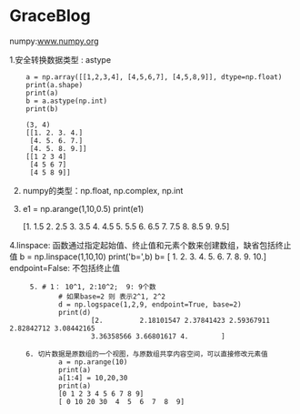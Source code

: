 # GraceBlog
numpy:www.numpy.org

1.安全转换数据类型 : astype

        a = np.array([[1,2,3,4], [4,5,6,7], [4,5,8,9]], dtype=np.float)
        print(a.shape)
        print(a)
        b = a.astype(np.int)
        print(b)

        (3, 4)
        [[1. 2. 3. 4.]
         [4. 5. 6. 7.]
         [4. 5. 8. 9.]]
        [[1 2 3 4]
         [4 5 6 7]
         [4 5 8 9]]
2. numpy的类型：np.float, np.complex, np.int

3. e1 = np.arange(1,10,0.5)
    print(e1)
    
    [1.  1.5 2.  2.5 3.  3.5 4.  4.5 5.  5.5 6.  6.5 7.  7.5 8.  8.5 9.  9.5]

4.linspace: 函数通过指定起始值、终止值和元素个数来创建数组，缺省包括终止值
  b = np.linspace(1,10,10)
  print('b=',b)
  b= [ 1.  2.  3.  4.  5.  6.  7.  8.  9. 10.]
  endpoint=False: 不包括终止值
 

         5. # 1： 10^1, 2:10^2;  9: 9个数
                # 如果base=2 则 表示2^1, 2^2
                d = np.logspace(1,2,9, endpoint=True, base=2)
                print(d)
                        [2.         2.18101547 2.37841423 2.59367911 2.82842712 3.08442165
                        3.36358566 3.66801617 4.        ]

        6. 切片数据是原数组的一个视图，与原数组共享内容空间，可以直接修改元素值
                a = np.arange(10)
                print(a)
                a[1:4] = 10,20,30
                print(a)
                [0 1 2 3 4 5 6 7 8 9]
                [ 0 10 20 30  4  5  6  7  8  9]
